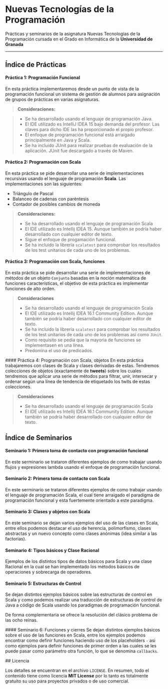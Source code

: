 Nuevas Tecnologías de la Programación
===================

Prácticas y seminarios de la asignatura Nuevas Tecnologías de la Programación cursada en el Grado en Informática de la **Universidad de Granada**

----------

Índice de Prácticas
-------------
#### Práctica 1: Programación Funcional
En esta práctica implementaremos desde un punto de vista de la programación funcional un sistema de gestión de alumnos
para asignación de grupos de prácticas en varias asignaturas.

> **Consideraciones:**

> - Se ha desarrollado usando el lenguaje de programación Java.
> - El IDE utilizado es IntelliJ IDEA 15 bajo demanda del profesor. Las claves para dicho IDE las ha proporcionado el propio profesor.
> - El enfoque de programación funcional está arraigado principalmente en Java y Scala.
> - Se ha incluido JUnit para realizar pruebas de evaluación de la aplicación. JUnit fue descargado a través de Maven.

#### Práctica 2: Programación con Scala
En esta práctica se pide desarrollar una serie de implementaciones recursivas usando el lenguaje de programación **Scala**.
Las implementaciones son las siguientes:
- Triángulo de Pascal
- Balanceo de cadenas con paréntesis
- Contador de posibles cambios de moneda

> **Consideraciones:**
> 
> - Se ha desarrollado usando el lenguaje de programación Scala
> - El IDE utilizado es Intellij IDEA 15. Aunque también se podría haber desarrollado con cualquier editor de texto.
> - Sigue el enfoque de progamación funcional.
> - Se ha incluido la librería `scalatest` para comprobar los resultados de los test unitarios de cada uno de los problemas.

#### Práctica 3: Programación con Scala, funciones
En esta práctica se pide desarrollar una serie de implementaciones de métodos de un objeto `Conjunto` basadas en la noción matemática de funciones características, el objetivo de esta práctica es implementar funciones de alto orden.

> **Consideraciones**
> 
> - Se ha desarrollado usando el lenguaje de programación Scala
> - El IDE utilizado es Intellij IDEA 16.1 Community Edition. Aunque también se podría haber desarrollado con cualquier editor de texto.
> - Se ha incluido la librería `scalatest` para comprobar los resultados de los test unitarios de cada uno de los problemas así como `JUnit`.
> - Como requisito se pedia que la mayoria de funciones se implementasen en una línea.
> - Predomina el uso de predicados.

#### Práctica 4: Programación con Scala, objetos
En esta práctica trabajaremos con clases de Scala y clases derivadas de estas. Tendremos colecciones de objetos (exactamente de **tweets**) sobre los cuales tendremos que aplicar una serie de métodos para filtrar, unir, intersecar y ordenar según una línea de tendencia de etiquetado los twits de estas colecciones.

> **Consideraciones**
> 
> - Se ha desarrollado usando el lenguaje de programación Scala
> - El IDE utilizado es Intellij IDEA 16.1 Community Edition. Aunque también se podría haber desarrollado con cualquier editor de texto.


Índice de Seminarios
-------------
#### Seminario 1: Primera toma de contacto con programación funcional
En este serminario se trataron diferentes ejemplos de como trabajar usando flujos y expresiones lambda usando el enfoque de programación funcional.

#### Seminario 2: Primera toma de contacto con Scala
En este serminario se trataron diferentes ejemplos de como trabajar usando el lenguaje de programación Scala, el cual tiene arraigado el paradigma de programación funcional y esta fuertemente orientado a este paradigma.

#### Seminario 3: Clases y objetos con Scala
En este seminario se dejan varios ejemplos del uso de las clases en Scala, entre ellos podemos destacar el uso de herencia, polimorfismo, clases abstractas y un nuevo concepto como clases anónimas (idea similar a las factorias).

#### Seminario 4: Tipos básicos y Clase Racional
Ejemplos de los distintos tipos de datos básicos para Scala y una clase Racional en la cual se han implementado los métodos básicos de operaciones y sobrecarga de operadores.

#### Seminario 5: Estructuras de Control
Se dejan distintos ejemplos básicos sobre las estructuras de control en Scala y como podemos realizar una traducción de estructuras de control de Java a código de Scala usando los paradigmas de programación funcional.

De forma complementaria se ofrece la resolución del clásico problema de las ocho reinas.

#### Seminario 6: Funciones y cierres
Se dejan distintos ejemplos básicos sobre el uso de las funciones en Scala, entre los ejemplos podemos encontrar como definir funciones haciendo uso de los placeholders `-` asi como ejemplos para definir funciones de primer orden a las cuales se les puede pasar como parámetro otra función, lo que se denomina `callbacks`.

## Licencia

Los detalles se encuentran en el archivo `LICENSE`. En resumen, todo el contenido tiene como licencia **MIT License** por lo tanto es totalmente gratuito su uso para proyectos privados o de uso comercial.